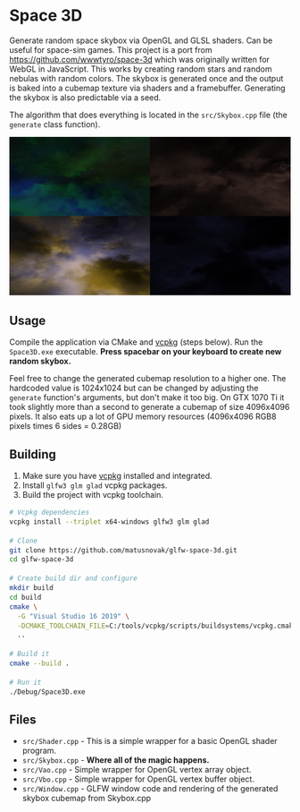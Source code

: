 # Space 3D 

Generate random space skybox via OpenGL and GLSL shaders. Can be useful for space-sim games. This project is a port from <https://github.com/wwwtyro/space-3d> which was originally written for WebGL in JavaScript. This works by creating random stars and random nebulas with random colors. The skybox is generated once and the output is baked into a cubemap texture via shaders and a framebuffer. Generating the skybox is also predictable via a seed.

The algorithm that does everything is located in the `src/Skybox.cpp` file (the `generate` class function).

![screenshot](screenshot.jpg)

## Usage

Compile the application via CMake and [vcpkg](https://github.com/microsoft/vcpkg) (steps below). Run the `Space3D.exe` executable. **Press spacebar on your keyboard to create new random skybox.**

Feel free to change the generated cubemap resolution to a higher one. The hardcoded value is 1024x1024 but can be changed by adjusting the `generate` function's arguments, but don't make it too big. On GTX 1070 Ti it took slightly more than a second to generate a cubemap of size 4096x4096 pixels. It also eats up a lot of GPU memory resources (4096x4096 RGB8 pixels times 6 sides = 0.28GB)

## Building

1. Make sure you have [vcpkg](https://github.com/microsoft/vcpkg) installed and integrated.
2. Install `glfw3 glm glad` vcpkg packages.
3. Build the project with vcpkg toolchain.

```bash
# Vcpkg dependencies
vcpkg install --triplet x64-windows glfw3 glm glad

# Clone
git clone https://github.com/matusnovak/glfw-space-3d.git
cd glfw-space-3d

# Create build dir and configure
mkdir build
cd build
cmake \
  -G "Visual Studio 16 2019" \
  -DCMAKE_TOOLCHAIN_FILE=C:/tools/vcpkg/scripts/buildsystems/vcpkg.cmake \
  ..

# Build it
cmake --build .

# Run it
./Debug/Space3D.exe
```

## Files

* `src/Shader.cpp` - This is a simple wrapper for a basic OpenGL shader program.
* `src/Skybox.cpp` - **Where all of the magic happens.**
* `src/Vao.cpp` - Simple wrapper for OpenGL vertex array object.
* `src/Vbo.cpp` - Simple wrapper for OpenGL vertex buffer object.
* `src/Window.cpp` - GLFW window code and rendering of the generated skybox cubemap from Skybox.cpp

